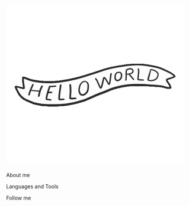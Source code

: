 ![Header](https://github.com/Pryanik1996/pryanik1996/blob/main/assets/header.gif)

About me

Languages and Tools

Follow me